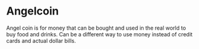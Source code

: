 # Angelcoin
Angel coin is for money that can be bought and used in the real world to buy food and drinks. Can be a different way to use money instead of credit cards and actual dollar bills. 
